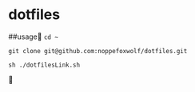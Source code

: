 # dotfiles

##usage🐰
`cd ~`

`git clone git@github.com:noppefoxwolf/dotfiles.git`

`sh ./dotfilesLink.sh`

🎉

